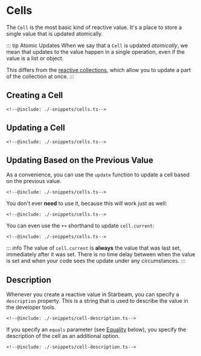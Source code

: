 # Cells

The `Cell` is the most basic kind of reactive value. It's a place
to store a single value that is updated atomically.

::: tip Atomic Updates When we say that a `Cell` is updated
_atomically_, we mean that updates to the value happen in a
single operation, even if the value is a list or object.

This differs from the [reactive collections](../collections.md),
which allow you to update a part of the collection at once. :::

## Creating a Cell

```snippet {#creating}
<!--@include: ./-snippets/cells.ts-->
```

## Updating a Cell

```snippet {#updating-with-set}
<!--@include: ./-snippets/cells.ts-->
```

## Updating Based on the Previous Value

As a convenience, you can use the `update` function to update a
cell based on the previous value.

```snippet {#updating-with-update}
<!--@include: ./-snippets/cells.ts-->
```

You don't ever **need** to use it, because this will work just as
well:

```snippet {#updating-by-reading}
<!--@include: ./-snippets/cells.ts-->
```

You can even use the `++` shorthand to update `cell.current`:

```snippet {#updating-by-shorthand}
<!--@include: ./-snippets/cells.ts-->
```

::: info The value of `cell.current` is **always** the value that
was last set, immediately after it was set. There is no time
delay between when the value is set and when your code sees the
update under any circumstances. :::

## Description

Whenever you create a reactive value in Starbeam, you can specify
a `description` property. This is a string that is used to
describe the value in the developer tools.

```snippet {#describe-string}
<!--@include: ./-snippets/cell-description.ts-->
```

If you specify an `equals` parameter (see [Equality](#equality)
below), you specify the description of the cell as an additional
option.

```snippet {#describe-with-equals}
<!--@include: ./-snippets/cell-description.ts-->
```
